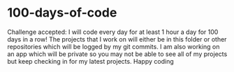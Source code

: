 # 100-days-of-code
Challenge accepted: I will code every day for at least 1 hour a day for 100 days in a row!
The projects that I work on will either be in this folder or other repositories which will be logged by my git commits.
I am also working on an app which will be private so you may not be able to see all of my projects but keep checking in for my latest projects. Happy coding
